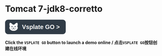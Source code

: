 # Tomcat 7-jdk8-corretto

<a href="https://www.vsplate.com/?docker-compose=https://github.com/vsplate/dcenvs/tomcat/7-jdk8-corretto"><img alt="VSPLATE GO" src="https://raw.githubusercontent.com/vsplate/images/master/vsgo_btn.png" width="200px"></a>

**Click the `VSPLATE GO` button to launch a demo online / 点击`VSPLATE GO`按钮创建在线环境**
